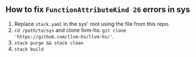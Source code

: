 ## How to fix `FunctionAttributeKind 26` errors in sys
1. Replace `stack.yaml` in the sys' root using the file from this repo.
2. `cd /path/to/sys` and clone llvm-hs: `git clone 'https://github.com/llvm-hs/llvm-hs/'`.
3. `stack purge && stack clean`
4. `stack build`
